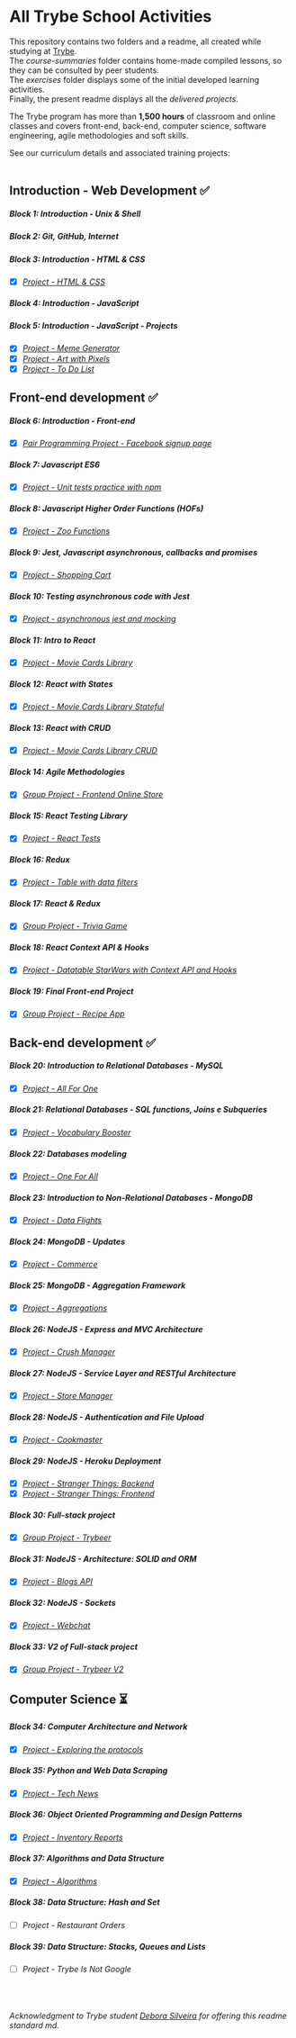 # All Trybe School Activities

This repository contains two folders and a readme, all created while studying at [Trybe](https://www.betrybe.com/). <br>
The *course-summaries* folder contains home-made compiled lessons, so they can be consulted by peer students. <br>
The *exercises* folder displays some of the initial developed learning activities.<br>
Finally, the present readme displays all the *delivered projects*.

The Trybe program has more than **1,500 hours** of classroom and online classes and covers front-end, back-end, computer science, software engineering, agile methodologies and soft skills.

See our curriculum details and associated training projects:
<br>
​
## Introduction - Web Development :white_check_mark:
##### Block 1: Introduction - Unix & Shell
##### Block 2: Git, GitHub, Internet
##### Block 3: Introduction - HTML & CSS
- [x] *[Project - HTML & CSS](https://juliettebeaudet.github.io/CV/)*
##### Block 4: Introduction - JavaScript
##### Block 5: Introduction - JavaScript - Projects
- [x] *[Project - Meme Generator](https://juliettebeaudet.github.io/meme-generator/)*
- [x] *[Project - Art with Pixels](https://juliettebeaudet.github.io/pixel-art/)*
- [x] *[Project - To Do List](https://juliettebeaudet.github.io/to-do-list/)*

## Front-end development :white_check_mark:
##### Block 6: Introduction - Front-end
- [x] *[Pair Programming Project - Facebook signup page](https://juliettebeaudet.github.io/facebook/)*

##### Block 7: Javascript ES6
- [x] *[Project - Unit tests practice with npm](https://github.com/tryber/sd-05-block7-project-js-unit-tests/pull/21)*

##### Block 8: Javascript Higher Order Functions (HOFs)
- [x] *[Project - Zoo Functions](https://github.com/tryber/sd-05-block8-project-zoo-functions/pull/10)*

##### Block 9: Jest, Javascript asynchronous, callbacks and promises
- [x] *[Project - Shopping Cart](https://github.com/tryber/sd-05-block9-project-shopping-cart/pull/11)*

##### Block 10: Testing asynchronous code with Jest
- [x] *[Project - asynchronous jest and mocking](https://github.com/tryber/sd-05-block10-project-jest/pull/11)*

##### Block 11: Intro to React
- [x] *[Project - Movie Cards Library](https://github.com/tryber/sd-05-block11-project-movie-cards-library/pull/10)*

##### Block 12: React with States
- [x] *[Project - Movie Cards Library Stateful](https://github.com/tryber/sd-05-block12-project-movie-card-library-stateful/pull/7)*

##### Block 13: React with CRUD
- [x] *[Project - Movie Cards Library CRUD](https://github.com/tryber/sd-05-block13-project-movie-card-library-crud/pull/13)*

##### Block 14: Agile Methodologies
- [x] *[Group Project - Frontend Online Store](https://github.com/tryber/sd-05-block14-project-frontend-online-store-4)*

##### Block 15: React Testing Library
- [x] *[Project - React Tests](https://github.com/tryber/sd-05-block15-project-react-testing-library/pull/13)*

##### Block 16: Redux
- [x] *[Project - Table with data filters](https://github.com/tryber/sd-05-block16-project-react-redux-starwars-database-filters/pull/14)*

##### Block 17: React & Redux
- [x] *[Group Project - Trivia Game](https://github.com/tryber/sd-05-project-trivia-react-redux-8)*

##### Block 18: React Context API & Hooks
- [x] *[Project - Datatable StarWars with Context API and Hooks](https://github.com/tryber/sd-05-project-starwars-datatable-hooks/pull/12)*

##### Block 19: Final Front-end Project
- [x] *[Group Project - Recipe App](https://github.com/tryber/sd-05-recipes-app-3)*

## Back-end development :white_check_mark:

##### Block 20: Introduction to Relational Databases - MySQL
- [x] *[Project - All For One](https://github.com/tryber/sd-05-mysql-all-for-one/pull/4)*

##### Block 21: Relational Databases - SQL functions, Joins e Subqueries
- [x] *[Project - Vocabulary Booster](https://github.com/tryber/sd-05-mysql-vocabulary-booster/pull/6)*

##### Block 22: Databases modeling
- [x] *[Project - One For All](https://github.com/tryber/sd-05-mysql-one-for-all/pull/5)*

##### Block 23: Introduction to Non-Relational Databases - MongoDB
- [x] *[Project - Data Flights](https://github.com/tryber/sd-05-project-mongodb-dataflights/pull/2)*

##### Block 24: MongoDB - Updates
- [x] *[Project - Commerce](https://github.com/tryber/sd-05-mongodb-commerce/pull/19)*

##### Block 25: MongoDB - Aggregation Framework
- [x] *[Project - Aggregations](https://github.com/tryber/sd-05-project-mongodb-aggregations/pull/2)*

##### Block 26: NodeJS - Express and MVC Architecture
- [x] *[Project - Crush Manager](https://github.com/tryber/sd-05-project-crush-manager/pull/4/files)*

##### Block 27: NodeJS - Service Layer and RESTful Architecture
- [x] *[Project - Store Manager](https://github.com/tryber/sd-05-store-manager/pull/6)*

##### Block 28: NodeJS - Authentication and File Upload
- [x] *[Project - Cookmaster](https://github.com/tryber/sd-05-cookmaster/pull/4)*

##### Block 29: NodeJS - Heroku Deployment
- [x] *[Project - Stranger Things: Backend](https://github.com/tryber/sd-05-stranger-things-frontend/pull/12)*
- [x] *[Project - Stranger Things: Frontend](https://github.com/tryber/sd-05-stranger-things-backend/pull/7)*

##### Block 30: Full-stack project
- [x] *[Group Project - Trybeer](https://github.com/tryber/sd-05-trybeer/pull/21)*

##### Block 31: NodeJS - Architecture: SOLID and ORM
- [x] *[Project - Blogs API](https://github.com/tryber/sd-05-project-blogs-api/pull/14)*

##### Block 32: NodeJS - Sockets
- [x] *[Project - Webchat](https://github.com/tryber/sd-05-project-webchat/pull/8)*

##### Block 33: V2 of Full-stack project
- [x] *[Group Project - Trybeer V2](https://github.com/tryber/sd-05-project-trybeer-v2/pull/7)*

## Computer Science :hourglass_flowing_sand: 

##### Block 34: Computer Architecture and Network
- [x] *[Project - Exploring the protocols](https://github.com/tryber/sd-05-project-exploring-the-protocols/pull/1)*

##### Block 35: Python and Web Data Scraping
- [x] *[Project - Tech News](https://github.com/tryber/sd-05-tech-news/pull/10)*

##### Block 36: Object Oriented Programming and Design Patterns
- [x] *[Project - Inventory Reports](https://github.com/tryber/sd-05-inventory-report/pull/6)*

##### Block 37: Algorithms and Data Structure
- [x] *[Project - Algorithms](https://github.com/tryber/sd-05-project-algorithms/pull/6)*

##### Block 38: Data Structure: Hash and Set
- [ ] *Project - Restaurant Orders*

##### Block 39: Data Structure: Stacks, Queues and Lists
- [ ] *Project - Trybe Is Not Google*



<br><br><br>
*Acknowledgment to Trybe student [Debora Silveira](https://github.com/deboracosilveira) for offering this readme standard md.*
